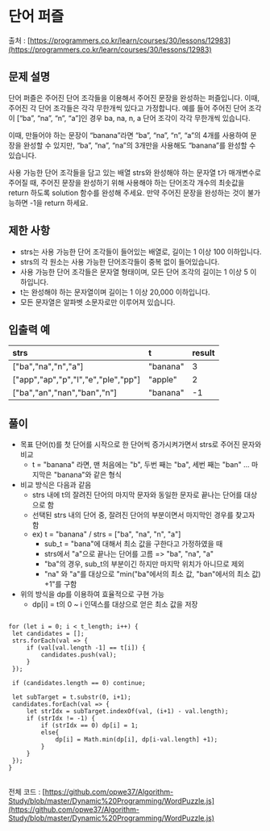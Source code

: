 # 단어 퍼즐
출처 : [https://programmers.co.kr/learn/courses/30/lessons/12983](https://programmers.co.kr/learn/courses/30/lessons/12983)

## 문제 설명

단어 퍼즐은 주어진 단어 조각들을 이용해서 주어진 문장을 완성하는 퍼즐입니다. 이때, 주어진 각 단어 조각들은 각각 무한개씩 있다고 가정합니다. 예를 들어 주어진 단어 조각이 [“ba”, “na”, “n”, “a”]인 경우 ba, na, n, a 단어 조각이 각각 무한개씩 있습니다. 

이때, 만들어야 하는 문장이 “banana”라면 “ba”, “na”, “n”, “a”의 4개를 사용하여 문장을 완성할 수 있지만, “ba”, “na”, “na”의 3개만을 사용해도 “banana”를 완성할 수 있습니다. 

사용 가능한 단어 조각들을 담고 있는 배열 strs와 완성해야 하는 문자열 t가 매개변수로 주어질 때, 주어진 문장을 완성하기 위해 사용해야 하는 단어조각 개수의 최솟값을 return 하도록 solution 함수를 완성해 주세요. 만약 주어진 문장을 완성하는 것이 불가능하면 -1을 return 하세요.

## 제한 사항

-   strs는 사용 가능한 단어 조각들이 들어있는 배열로, 길이는 1 이상 100 이하입니다.
-   strs의 각 원소는 사용 가능한 단어조각들이 중복 없이 들어있습니다.
-   사용 가능한 단어 조각들은 문자열 형태이며, 모든 단어 조각의 길이는 1 이상 5 이하입니다.
-   t는 완성해야 하는 문자열이며 길이는 1 이상 20,000 이하입니다.
-   모든 문자열은 알파벳 소문자로만 이루어져 있습니다.

## 입출력 예

strs|t|result
|:----|:----|:----|
["ba","na","n","a"]|"banana"|3
["app","ap","p","l","e","ple","pp"]|"apple"|2
["ba","an","nan","ban","n"]|"banana"|-1

## 풀이

- 목표 단어(t)를  첫 단어를 시작으로 한 단어씩 증가시켜가면서 strs로 주어진 문자와 비교
	- t = "banana" 라면, 맨 처음에는 "b", 두번 째는 "ba", 세번 째는 "ban" ... 마지막은 "banana"와 같은 형식
- 비교 방식은 다음과 같음
	- strs 내에 t의 잘려진 단어의 마지막 문자와 동일한 문자로 끝나는 단어를 대상으로 함
	- 선택된 strs 내의 단어 중, 잘려진 단어의 부분이면서 마지막인 경우를 찾고자 함
	- ex) t = "banana" / strs = ["ba", "na", "n", "a"]
		- sub_t = "bana"에 대해서 최소 값을 구한다고 가정하였을 때
		- strs에서 "a"으로 끝나는 단어를 고름 => "ba", "na", "a"
		- "ba"의 경우, sub_t의 부분이긴 하지만 마지막 위치가 아니므로 제외
		- "na" 와 "a"를 대상으로 "min("ba"에서의 최소 값, "ban"에서의 최소 값) +1"를 구함
- 위의 방식을 dp를 이용하여 효율적으로 구현 가능
	- dp[i] = t의 0 ~ i 인덱스를 대상으로 얻은 최소 값을 저장
<pre>
<code>
for (let i = 0; i < t_length; i++) {
 let candidates = [];
 strs.forEach(val => {
     if (val[val.length -1] == t[i]) {
         candidates.push(val);
     }
 });

 if (candidates.length == 0) continue;

 let subTarget = t.substr(0, i+1);
 candidates.forEach(val => {
     let strIdx = subTarget.indexOf(val, (i+1) - val.length);
     if (strIdx != -1) {
         if (strIdx == 0) dp[i] = 1;
         else{
             dp[i] = Math.min(dp[i], dp[i-val.length] +1);
         }
     }
 });
}
</code>
</pre>
전체 코드 : [https://github.com/opwe37/Algorithm-Study/blob/master/Dynamic%20Programming/WordPuzzle.js](https://github.com/opwe37/Algorithm-Study/blob/master/Dynamic%20Programming/WordPuzzle.js)
